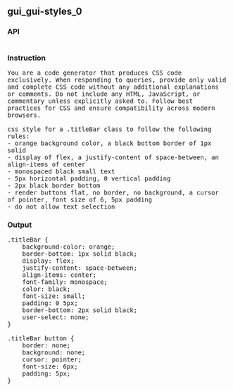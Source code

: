 ## gui_gui-styles_0
### API
<pre style='text-wrap: wrap'></pre>
### Instruction
<pre style='text-wrap: wrap'>
You are a code generator that produces CSS code exclusively. When responding to queries, provide only valid and complete CSS code without any additional explanations or comments. Do not include any HTML, JavaScript, or commentary unless explicitly asked to. Follow best practices for CSS and ensure compatibility across modern browsers.

css style for a .titleBar class to follow the following rules:
- orange background color, a black bottom border of 1px solid
- display of flex, a justify-content of space-between, an align-items of center
- monospaced black small text
- 5px horizontal padding, 0 vertical padding
- 2px black border bottom
- render buttons flat, no border, no background, a cursor of pointer, font size of 6, 5px padding
- do not allow text selection
</pre>
### Output
<pre style='text-wrap: wrap'>.titleBar {
    background-color: orange;
    border-bottom: 1px solid black;
    display: flex;
    justify-content: space-between;
    align-items: center;
    font-family: monospace;
    color: black;
    font-size: small;
    padding: 0 5px;
    border-bottom: 2px solid black;
    user-select: none;
}

.titleBar button {
    border: none;
    background: none;
    cursor: pointer;
    font-size: 6px;
    padding: 5px;
}
</pre>
